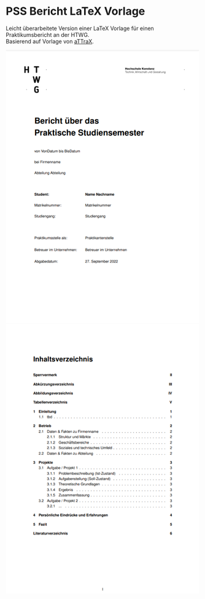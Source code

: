# PSS Bericht LaTeX Vorlage

Leicht überarbeitete Version einer LaTeX Vorlage für einen Praktikumsbericht an der HTWG.<br>
Basierend auf Vorlage von [aTTraX](https://github.com/aTTraX/pss-bericht-vorlage).

![plot](./deckblatt.png)
![plot](./toc.png)

